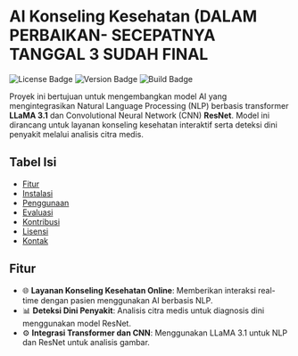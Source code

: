 
# **AI Konseling Kesehatan (DALAM PERBAIKAN- SECEPATNYA TANGGAL 3 SUDAH FINAL**

![License Badge](https://img.shields.io/badge/License-MIT-blue.svg)
![Version Badge](https://img.shields.io/badge/Version-1.0-brightgreen.svg)
![Build Badge](https://img.shields.io/badge/Build-Passing-success.svg)

Proyek ini bertujuan untuk mengembangkan model AI yang mengintegrasikan Natural Language Processing (NLP) berbasis transformer **LLaMA 3.1** dan Convolutional Neural Network (CNN) **ResNet**. Model ini dirancang untuk layanan konseling kesehatan interaktif serta deteksi dini penyakit melalui analisis citra medis.

## **Tabel Isi**

- [Fitur](#fitur)
- [Instalasi](#instalasi)
- [Penggunaan](#penggunaan)
- [Evaluasi](#evaluasi)
- [Kontribusi](#kontribusi)
- [Lisensi](#lisensi)
- [Kontak](#kontak)

## **Fitur**

- 🌐 **Layanan Konseling Kesehatan Online**: Memberikan interaksi real-time dengan pasien menggunakan AI berbasis NLP.
- 📊 **Deteksi Dini Penyakit**: Analisis citra medis untuk diagnosis dini menggunakan model ResNet.
- ⚙️ **Integrasi Transformer dan CNN**: Menggunakan LLaMA 3.1 untuk NLP dan ResNet untuk analisis gambar.

